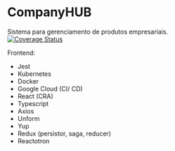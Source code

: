 # CompanyHUB
Sistema para gerenciamento de produtos empresariais. 
<br />
<a href='https://coveralls.io/github/IgorCruzz/-companyHUB---frontend?branch=develop'><img src='https://coveralls.io/repos/github/IgorCruzz/-companyHUB---frontend/badge.svg?branch=develop' alt='Coverage Status' /></a>


Frontend:
- Jest
- Kubernetes
- Docker
- Google Cloud (CI/ CD)
- React (CRA)
- Typescript
- Axios
- Unform
- Yup
- Redux (persistor, saga, reducer)
- Reactotron
